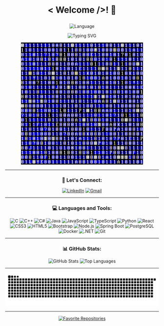 # <p align="center">< Welcome />! 👋</p>

<p align="center">
  <img src="https://img.shields.io/badge/lang-pt--br-blue" alt="Language" />
</p>

<p align="center">
  <img src="https://readme-typing-svg.herokuapp.com?font=Fira+Code&size=24&pause=1000&color=00FFFF&center=true&width=700&lines=Hi+👋,+I'm+Lucas+Lafetá;🚀+Full-Stack+Developer;💻+Coding+the+future,+one+bit+at+a+time." alt="Typing SVG" />
</p>

<p align="center">
  <img src="img/code.gif" alt="Code Animation" width="400" />
</p>

---

<h3 align="center">📢 Let's Connect:</h3>

<div align="center">

[![LinkedIn](https://img.shields.io/badge/LinkedIn-00A8E8?style=for-the-badge&logo=linkedin&logoColor=white)](https://linkedin.com/in/lucaslmchaves)
[![Gmail](https://img.shields.io/badge/Gmail-D14836?style=for-the-badge&logo=gmail&logoColor=white)](mailto:lucaslmchaves@gmail.com)

</div>

---

<h3 align="center">💻 Languages and Tools:</h3>

<div align="center">

![C](https://img.shields.io/badge/C-00599C?style=for-the-badge&logo=c&logoColor=white)
![C++](https://img.shields.io/badge/C++-00599C?style=for-the-badge&logo=c%2B%2B&logoColor=white)
![C#](https://img.shields.io/badge/C%23-239120?style=for-the-badge&logo=c-sharp&logoColor=white)
![Java](https://img.shields.io/badge/Java-ED8B00?style=for-the-badge&logo=java&logoColor=white)
![JavaScript](https://img.shields.io/badge/JavaScript-F7DF1E?style=for-the-badge&logo=javascript&logoColor=black)
![TypeScript](https://img.shields.io/badge/TypeScript-3178C6?style=for-the-badge&logo=typescript&logoColor=white)
![Python](https://img.shields.io/badge/Python-3776AB?style=for-the-badge&logo=python&logoColor=white)
![React](https://img.shields.io/badge/React-61DAFB?style=for-the-badge&logo=react&logoColor=black)
![CSS3](https://img.shields.io/badge/CSS3-1572B6?style=for-the-badge&logo=css3&logoColor=white)
![HTML5](https://img.shields.io/badge/HTML5-E34F26?style=for-the-badge&logo=html5&logoColor=white)
![Bootstrap](https://img.shields.io/badge/Bootstrap-563D7C?style=for-the-badge&logo=bootstrap&logoColor=white)
![Node.js](https://img.shields.io/badge/Node.js-339933?style=for-the-badge&logo=nodedotjs&logoColor=white)
![Spring Boot](https://img.shields.io/badge/Spring%20Boot-6DB33F?style=for-the-badge&logo=springboot&logoColor=white)
![PostgreSQL](https://img.shields.io/badge/PostgreSQL-336791?style=for-the-badge&logo=postgresql&logoColor=white)
![Docker](https://img.shields.io/badge/Docker-2496ED?style=for-the-badge&logo=docker&logoColor=white)
![.NET](https://img.shields.io/badge/.NET-512BD4?style=for-the-badge&logo=dotnet&logoColor=white)
![Git](https://img.shields.io/badge/Git-F05032?style=for-the-badge&logo=git&logoColor=white)

</div>

---

<h3 align="center">📊 GitHub Stats:</h3>

<div align="center">

<img src="https://github-readme-stats.vercel.app/api?username=lucaslmchaves&show_icons=true&theme=github_dark&hide_border=true" alt="GitHub Stats" />

<img src="https://github-readme-stats.vercel.app/api/top-langs/?username=lucaslmchaves&layout=compact&theme=github_dark&hide_border=true" alt="Top Languages" />

</div>

---

<div align="center">
  <img src="https://raw.githubusercontent.com/lucaslmchaves/lucaslmchaves/output/github-contribution-grid-snake.svg" alt="Snake animation" />
</div>

---

<div align="center">
  <a href="https://github.com/lucaslmchaves?tab=repositories">
    <img src="https://img.shields.io/badge/⭐-Favorite%20my%20repositories-0a0a23?style=for-the-badge&logo=github&logoColor=white" alt="Favorite Repositories" />
  </a>
</div>
